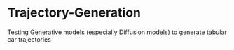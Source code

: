 # Trajectory-Generation
Testing Generative models (especially Diffusion models) to generate tabular car trajectories
